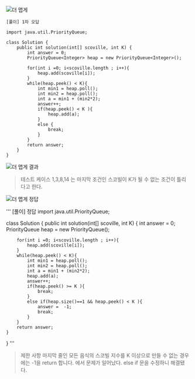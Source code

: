   
![더 맵게](https://user-images.githubusercontent.com/73986336/199422870-8fd50cfe-18fc-4871-bb10-e54ac93ae53e.jpg)

```
[풀이] 1차 오답

import java.util.PriorityQueue;

class Solution {
    public int solution(int[] scoville, int K) {
        int answer = 0;
        PriorityQueue<Integer> heap = new PriorityQueue<Integer>();
        
        for(int i =0; i<scoville.length ; i++){
            heap.add(scoville[i]);
        }
        while(heap.peek() < K){
            int min1 = heap.poll();
            int min2 = heap.poll();
            int a = min1 + (min2*2);
            answer++; 
            if(heap.peek() < K ){
                heap.add(a);
            }
            else {
                break;
            }
        }
        return answer;
    }
}
```
![더 맵게 결과](https://user-images.githubusercontent.com/73986336/199422743-d7d7a1a9-b974-40bc-9532-23152d8f1633.jpg)
> 테스트 케이스 1,3,8,14 는 마지막 조건인 스코빌이 K가 될 수 없는 조건이 틀리다고 한다.


![더 맵게 정답](https://user-images.githubusercontent.com/73986336/199424365-d77b9c26-1210-45cf-af32-f20016f4a049.jpg)

'''
[풀이] 정답
import java.util.PriorityQueue;

class Solution {
    public int solution(int[] scoville, int K) {
        int answer = 0;
        PriorityQueue<Integer> heap = new PriorityQueue<Integer>();
        
        for(int i =0; i<scoville.length ; i++){
            heap.add(scoville[i]);
        }
        while(heap.peek() < K){
            int min1 = heap.poll();
            int min2 = heap.poll();
            int a = min1 + (min2*2);
            heap.add(a);
            answer++; 
            if(heap.peek() >= K ){
                break;
            }
            else if(heap.size()==1 && heap.peek() < K ){
                answer =  -1;
                break;
            }
        }
        return answer;
    }
}
'''
> 제한 사항 마지막 줄인 모든 음식의 스코빌 지수를 K 이상으로 만들 수 없는 경우에는 -1을 return 합니다. 에서 문제가 일어났다.
> else if 문을 수정하니 해결됐다.

